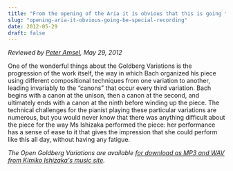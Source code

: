 ```yaml
---
title: "From the opening of the Aria it is obvious that this is going to be a special recording"
slug: "opening-aria-it-obvious-going-be-special-recording"
date: 2012-05-29
draft: false
---
```

*Reviewed by [Peter Amsel](http://crazycomposer.blogspot.ca/2012/05/open-goldberg-variations-recording.html), May 29, 2012*

One of the wonderful things about the Goldberg Variations is the progression of the work itself, the way in which Bach organized his piece using different compositional techniques from one variation to another, leading invariably to the “canons” that occur every third variation. Bach begins with a canon at the unison, then a canon at the second, and ultimately ends with a canon at the ninth before winding up the piece. The technical challenges for the pianist playing these particular variations are numerous, but you would never know that there was anything difficult about the piece for the way Ms Ishizaka performed the piece: her performance has a sense of ease to it that gives the impression that she could perform like this all day, without having any fatigue.

<em>The Open Goldberg Variations are available [for download as MP3 and WAV from Kimiko Ishizaka's music site](https://music.kimiko-piano.com).</em>

